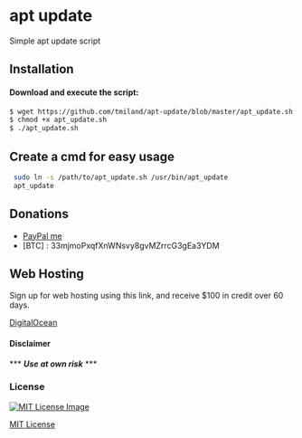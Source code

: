 # apt update
 Simple apt update script

 ## Installation

 #### Download and execute the script:

 ```bash
 $ wget https://github.com/tmiland/apt-update/blob/master/apt_update.sh
 $ chmod +x apt_update.sh
 $ ./apt_update.sh
 ```

## Create a cmd for easy usage

 ```bash
  sudo ln -s /path/to/apt_update.sh /usr/bin/apt_update
  apt_update
  ```

  ## Donations 
  - [PayPal me](https://paypal.me/milanddata)
  - [BTC] : 33mjmoPxqfXnWNsvy8gvMZrrcG3gEa3YDM

  ## Web Hosting

  Sign up for web hosting using this link, and receive $100 in credit over 60 days.

  [DigitalOcean](https://m.do.co/c/f1f2b475fca0)

  #### Disclaimer 

  *** ***Use at own risk*** ***

  ### License

  [![MIT License Image](https://upload.wikimedia.org/wikipedia/commons/thumb/0/0c/MIT_logo.svg/220px-MIT_logo.svg.png)](https://github.com/tmiland/apt-update/blob/master/LICENSE)

  [MIT License](https://github.com/tmiland/apt-update/blob/master/LICENSE)
